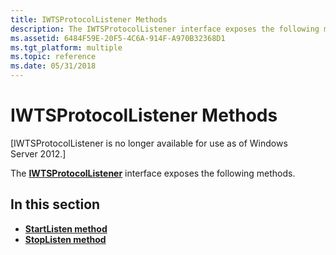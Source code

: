 ```yaml
---
title: IWTSProtocolListener Methods
description: The IWTSProtocolListener interface exposes the following methods.
ms.assetid: 6484F59E-20F5-4C6A-914F-A970B32368D1
ms.tgt_platform: multiple
ms.topic: reference
ms.date: 05/31/2018
---
```


# IWTSProtocolListener Methods

\[IWTSProtocolListener is no longer available for use as of Windows Server 2012.\]

The [**IWTSProtocolListener**](/windows/desktop/api/wtsprotocol/nn-wtsprotocol-iwtsprotocollistener) interface exposes the following methods.

## In this section

-   [**StartListen method**](/windows/desktop/api/Wtsprotocol/nf-wtsprotocol-iwtsprotocollistener-startlisten)
-   [**StopListen method**](/windows/desktop/api/Wtsprotocol/nf-wtsprotocol-iwtsprotocollistener-stoplisten)

 

 




